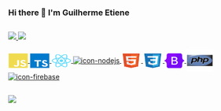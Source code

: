 ### Hi there 👋 I'm Guilherme Etiene

  ##

 <div>
  <a href="https://github.com/GuilhermeEtiene">
  <img height="180em" src="https://github-readme-stats.vercel.app/api?username=GuilhermeEtiene&show_icons=true&theme=dracula&include_all_commits=true&count_private=true"/>
  <img height="180em" src="https://github-readme-stats.vercel.app/api/top-langs/?username=GuilhermeEtiene&layout=compact&langs_count=7&theme=dracula"/>
</div>
 <div style="display: inline_block"><br>
  <img align="center" alt="icon-javascript" height="30" width="40" src="https://raw.githubusercontent.com/devicons/devicon/master/icons/javascript/javascript-plain.svg">
  <img align="center" alt="icon-typescript" height="30" width="40" src="https://raw.githubusercontent.com/devicons/devicon/master/icons/typescript/typescript-original.svg">
  <img align="center" alt="icon-react" height="30" width="40" src="https://raw.githubusercontent.com/devicons/devicon/master/icons/react/react-original.svg"> 
  <img align="center" alt="icon-nodejs" height="30" width="40" src="https://cdn.jsdelivr.net/gh/devicons/devicon/icons/nodejs/nodejs-original.svg">  
  <img align="center" alt="icon-html" height="30" width="40" src="https://raw.githubusercontent.com/devicons/devicon/master/icons/html5/html5-original.svg">
  <img align="center" alt="icon-css" height="30" width="40" src="https://raw.githubusercontent.com/devicons/devicon/master/icons/css3/css3-original.svg">
  <img align="center" alt="icon-bootstrap" height="30" width="40" src="https://raw.githubusercontent.com/devicons/devicon/master/icons/bootstrap/bootstrap-original.svg"> 
  <img align="center" alt="icon-php" height="45" width="55" src="https://raw.githubusercontent.com/devicons/devicon/master/icons/php/php-original.svg">
  <img align="center" alt="icon-firebase" height="30" width="40" src="https://cdn.jsdelivr.net/gh/devicons/devicon/icons/firebase/firebase-plain.svg">
</div>
 
  ##
 
<div>
  <a href="https://www.linkedin.com/in/guilherme-etiene-5a3209136" target="_blank"><img src="https://img.shields.io/badge/-LinkedIn-%230077B5?style=for-the-badge&logo=linkedin&logoColor=white" target="_blank"></a>
</div> 

